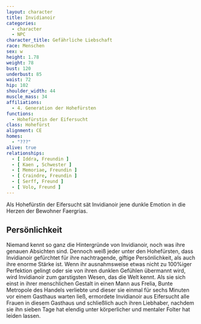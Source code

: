 ```yaml
---
layout: character
title: Invidianoir
categories:
  - character
  - NPC
character_title: Gefährliche Liebschaft
race: Menschen
sex: w
height: 1.78
weight: 78
bust: 120
underbust: 85
waist: 72
hip: 102
shoulder_width: 44
muscle_mass: 34
affiliations:
  - 4. Generation der Hohefürsten
functions:
  - Hohefürstin der Eifersucht
class: Hohefürst
alignment: CE
homes:
  - "???"
alive: true
relationships:
  - [ Iddra, Freundin ]
  - [ Kaen , Schwester ]
  - [ Memoriae, Freundin ]
  - [ Craindre, Freundin ]
  - [ Serff, Freund ]
  - [ Volo, Freund ]
---
```


Als Hohefürstin der Eifersucht sät Invidianoir jene dunkle Emotion in die Herzen der Bewohner Faergrias.

<!--more-->

## Persönlichkeit

Niemand kennt so ganz die Hintergründe von Invidianoir, noch was ihre genauen Absichten sind. Dennoch weiß jeder unter
den Hohefürsten, dass Invidianoir gefürchtet für ihre nachtragende, giftige Persönlichkeit, als auch ihre enorme Stärke
ist. Wenn ihr ausnahmsweise etwas nicht zu 100%iger Perfektion gelingt oder sie von ihren dunklen Gefühlen übermannt
wird, wird Invidianoir zum garstigsten Wesen, das die Welt kennt. Als sie sich einst in ihrer menschlichen Gestalt in
einen Mann aus Frelia, Bunte Metropole des Handels verliebte und dieser sie einmal für sechs Minuten vor einem Gasthaus
warten ließ, ermordete Invidianoir aus Eifersucht alle Frauen in diesem Gasthaus und schließlich auch ihren Liebhaber,
nachdem sie ihn sieben Tage hat elendig unter körperlicher und mentaler Folter hat leiden lassen.